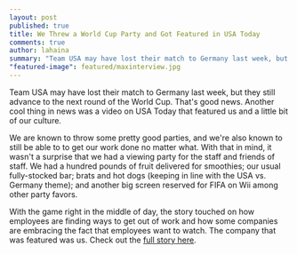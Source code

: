 ```yaml
---
layout: post
published: true
title: We Threw a World Cup Party and Got Featured in USA Today
comments: true
author: lahaina
summary: "Team USA may have lost their match to Germany last week, but they still advance to the next round of the World Cup. That's good news. Another cool thing in news was a video on USA Today that featured us and a little bit of our culture."
"featured-image": featured/maxinterview.jpg
---
```


Team USA may have lost their match to Germany last week, but they still advance to the next round of the World Cup. That's good news. Another cool thing in news was a video on USA Today that featured us and a little bit of our culture.

We are known to throw some pretty good parties, and we're also known to still be able to to get our work done no matter what. With that in mind, it wasn't a surprise that we had a viewing party for the staff and friends of staff. We had a hundred pounds of fruit delivered for smoothies; our usual fully-stocked bar; brats and hot dogs (keeping in line with the USA vs. Germany theme); and another big screen reserved for FIFA on Wii among other party favors.

With the game right in the middle of day, the story touched on how employees are finding ways to get out of work and how some companies are embracing the fact that employees want to watch. The company that was featured was us. Check out the [full story here](http://www.usatoday.com/story/money/business/2014/06/25/soccer-world-cup-fans-work/11354977/).
